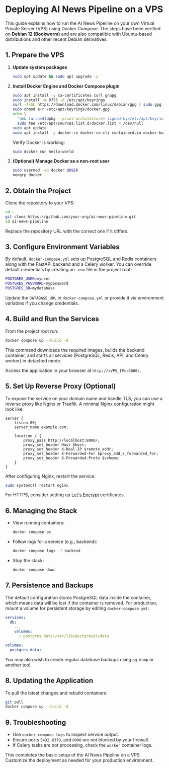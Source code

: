 # Deploying AI News Pipeline on a VPS

This guide explains how to run the AI News Pipeline on your own Virtual Private Server (VPS) using Docker Compose. The steps have been verified on **Debian 12 (Bookworm)** and are also compatible with Ubuntu-based distributions and other recent Debian derivatives.

## 1. Prepare the VPS

1. **Update system packages**
   ```bash
   sudo apt update && sudo apt upgrade -y
   ```
2. **Install Docker Engine and Docker Compose plugin**
   ```bash
   sudo apt install -y ca-certificates curl gnupg
   sudo install -m 0755 -d /etc/apt/keyrings
   curl -fsSL https://download.docker.com/linux/debian/gpg | sudo gpg --dearmor -o /etc/apt/keyrings/docker.gpg
   sudo chmod a+r /etc/apt/keyrings/docker.gpg
   echo \
     "deb [arch=$(dpkg --print-architecture) signed-by=/etc/apt/keyrings/docker.gpg] https://download.docker.com/linux/debian $(. /etc/os-release && echo \"$VERSION_CODENAME\") stable" | \
     sudo tee /etc/apt/sources.list.d/docker.list > /dev/null
   sudo apt update
   sudo apt install -y docker-ce docker-ce-cli containerd.io docker-buildx-plugin docker-compose-plugin
   ```
   Verify Docker is working:
   ```bash
   sudo docker run hello-world
   ```

3. **(Optional) Manage Docker as a non-root user**
   ```bash
   sudo usermod -aG docker $USER
   newgrp docker
   ```

## 2. Obtain the Project

Clone the repository to your VPS:
```bash
cd ~
git clone https://github.com/your-org/ai-news-pipeline.git
cd ai-news-pipeline
```
Replace the repository URL with the correct one if it differs.

## 3. Configure Environment Variables

By default, `docker-compose.yml` sets up PostgreSQL and Redis containers along with the FastAPI backend and a Celery worker. You can override default credentials by creating an `.env` file in the project root:

```bash
POSTGRES_USER=myuser
POSTGRES_PASSWORD=mypassword
POSTGRES_DB=mydatabase
```

Update the `DATABASE_URL` in `docker-compose.yml` or provide it via environment variables if you change credentials.

## 4. Build and Run the Services

From the project root run:
```bash
docker compose up --build -d
```
This command downloads the required images, builds the backend container, and starts all services (PostgreSQL, Redis, API, and Celery worker) in detached mode.

Access the application in your browser at `http://<VPS_IP>:8000/`.

## 5. Set Up Reverse Proxy (Optional)

To expose the service on your domain name and handle TLS, you can use a reverse proxy like Nginx or Traefik. A minimal Nginx configuration might look like:

```nginx
server {
    listen 80;
    server_name example.com;

    location / {
        proxy_pass http://localhost:8000/;
        proxy_set_header Host $host;
        proxy_set_header X-Real-IP $remote_addr;
        proxy_set_header X-Forwarded-For $proxy_add_x_forwarded_for;
        proxy_set_header X-Forwarded-Proto $scheme;
    }
}
```

After configuring Nginx, restart the service:
```bash
sudo systemctl restart nginx
```

For HTTPS, consider setting up [Let's Encrypt](https://certbot.eff.org/) certificates.

## 6. Managing the Stack

- View running containers:
  ```bash
  docker compose ps
  ```
- Follow logs for a service (e.g., backend):
  ```bash
  docker compose logs -f backend
  ```
- Stop the stack:
  ```bash
  docker compose down
  ```

## 7. Persistence and Backups

The default configuration stores PostgreSQL data inside the container, which means data will be lost if the container is removed. For production, mount a volume for persistent storage by editing `docker-compose.yml`:

```yaml
services:
  db:
    ...
    volumes:
      - postgres_data:/var/lib/postgresql/data

volumes:
  postgres_data:
```

You may also wish to create regular database backups using `pg_dump` or another tool.

## 8. Updating the Application

To pull the latest changes and rebuild containers:
```bash
git pull
docker compose up --build -d
```

## 9. Troubleshooting

- Use `docker compose logs` to inspect service output.
- Ensure ports `5432`, `6379`, and `8000` are not blocked by your firewall.
- If Celery tasks are not processing, check the `worker` container logs.

This completes the basic setup of the AI News Pipeline on a VPS. Customize the deployment as needed for your production environment.
